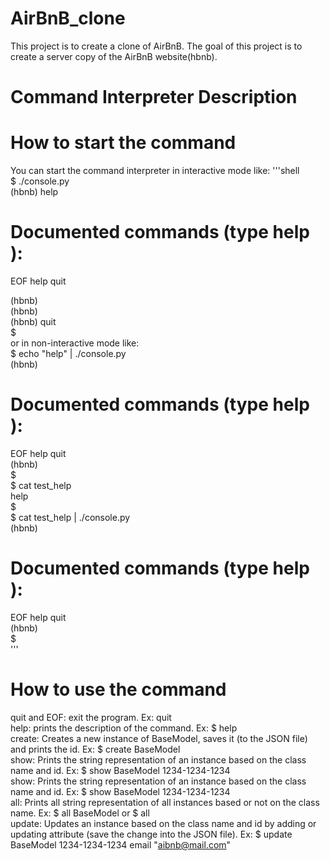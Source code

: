 # AirBnB_clone

This project is to create a clone of AirBnB.
The goal of this project is to create a server copy of the AirBnB website(hbnb). 

#  Command Interpreter Description

# How to start the command
You can start the command interpreter in interactive mode like:
'''shell  
$ ./console.py   
(hbnb) help    
    
Documented commands (type help <topic>):   
========================================   
EOF  help  quit   
   
(hbnb)    
(hbnb)    
(hbnb) quit    
$    
or in non-interactive mode like:    
$ echo "help" | ./console.py   
(hbnb)   
   
Documented commands (type help <topic>):     
========================================     
EOF  help  quit    
(hbnb)     
$    
$ cat test_help   
help   
$    
$ cat test_help | ./console.py   
(hbnb)   
   
Documented commands (type help <topic>):     
========================================      
EOF  help  quit    
(hbnb)     
$   
'''   
   
# How to use the command
quit and EOF: exit the program. Ex: quit    
help: prints the description of the command. Ex: $ help <command>     
create: Creates a new instance of BaseModel, saves it (to the JSON file) and prints the id. Ex: $ create BaseModel     
show: Prints the string representation of an instance based on the class name and id. Ex: $ show BaseModel 1234-1234-1234    
show: Prints the string representation of an instance based on the class name and id. Ex: $ show BaseModel 1234-1234-1234    
all: Prints all string representation of all instances based or not on the class name. Ex: $ all BaseModel or $ all    
update: Updates an instance based on the class name and id by adding or updating attribute (save the change into the JSON file). Ex: $ update BaseModel 1234-1234-1234 email "aibnb@mail.com"    
   
